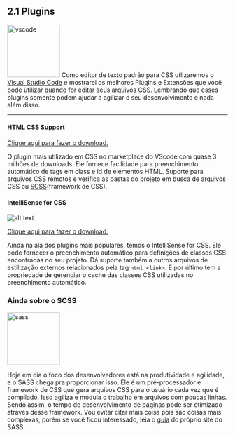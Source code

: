 ## 2.1 Plugins


<img src="https://user-images.githubusercontent.com/674621/71187801-14e60a80-2280-11ea-94c9-e56576f76baf.png" alt="vscode" width="120">
Como editor de texto padrão para CSS utlizaremos o <a href="https://code.visualstudio.com/download">Visual Studio Code</a> e mostrarei os melhores Plugins e Extensões que você pode utilizar quando for editar seus arquivos CSS. Lembrando que esses plugins somente podem ajudar a agilizar o seu desenvolvimento e nada além disso.

<hr>

#### HTML CSS Support

<a href="https://marketplace.visualstudio.com/items?itemName=ecmel.vscode-html-css">Clique aqui para fazer o download.</a>

O plugin mais utilizado em CSS no marketplace do VScode com quase 3 milhões de downloads. Ele fornece facilidade para preenchimento automático de tags em class e id de elementos HTML. Suporte para arquivos CSS remotos e verifica as pastas do projeto em busca de arquivos CSS ou <a href="https://sass-lang.com/guide">SCSS</a>(framework de CSS).

#### IntelliSense for CSS

![alt text](https://i.imgur.com/5crMfTj.gif "IntelliSense Showcase")


<a href="https://marketplace.visualstudio.com/items?itemName=Zignd.html-css-class-completion">Clique aqui para fazer o download.</a>

Ainda na ala dos plugins mais populares, temos o IntelliSense for CSS. Ele pode fornecer o preenchimento automático para definições de classes CSS encontradas no seu projeto. Dá suporte também a outros arquivos de estilização externos relacionados pela tag ```html <link>```. E por último tem a propriedade de gerenciar o cache das classes CSS utilizadas no preenchimento automático.

### Ainda sobre o SCSS

<img src="https://logos-download.com/wp-content/uploads/2016/09/Sass_logo.png" alt="sass" width="120">

Hoje em dia o foco dos desenvolvedores está na produtividade e agilidade, e o SASS chega pra proporcionar isso. Ele é um pré-processador e framework de CSS que gera arquivos CSS para o usuário cada vez que é compilado. Isso agiliza e modula o trabalho em arquivos com poucas linhas. Sendo assim, o tempo de desenvolvimento de páginas pode ser otimizado através desse framework. Vou evitar citar mais coisa pois são coisas mais complexas, porém se você ficou interessado, leia o <a href="https://sass-lang.com/guide">guia</a> do próprio site do SASS.


